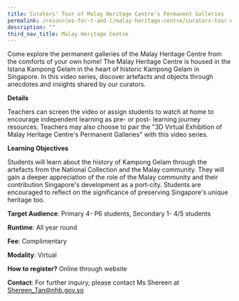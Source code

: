 ```yaml
---
title: Curators' Tour of Malay Heritage Centre's Permanent Galleries
permalink: /resources-for-t-and-l/malay-heritage-centre/curators-tour-of-mhc-permanent-galleries/
description: ""
third_nav_title: Malay Heritage Centre
---
```

Come explore the permanent galleries of the Malay Heritage Centre from the comforts of your own home! The Malay Heritage Centre is housed in the Istana Kampong Gelam in the heart of historic Kampong Gelam in Singapore. In this video series, discover artefacts and objects through anecdotes and insights shared by our curators.

**Details**			
			
Teachers can screen the video or assign students to watch at home to encourage independent learning as pre- or post- learning journey resources. Teachers may also choose to pair the "3D Virtual Exhibition of Malay Heritage Centre's Permanent Galleries" with this video series.

**Learning Objectives**			

Students will learn about the history of Kampong Gelam through the artefacts from the National Collection and the Malay community. They will gain a deeper appreciation of the role of the Malay community and their contribution Singapore's development as a port-city. Students are encouraged to reflect on the significance of preserving Singapore's unique heritage too.
			
**Target Audience**: Primary 4- P6 students, Secondary 1- 4/5 students

**Runtime**: All year round	

**Fee**: Complimentary		

**Modality**:	Virtual		

**How to register?** Online through website 	
			
**Contact**: For further inquiry, please contact Ms Shereen at Shereen_Tan@nhb.gov.sg			
